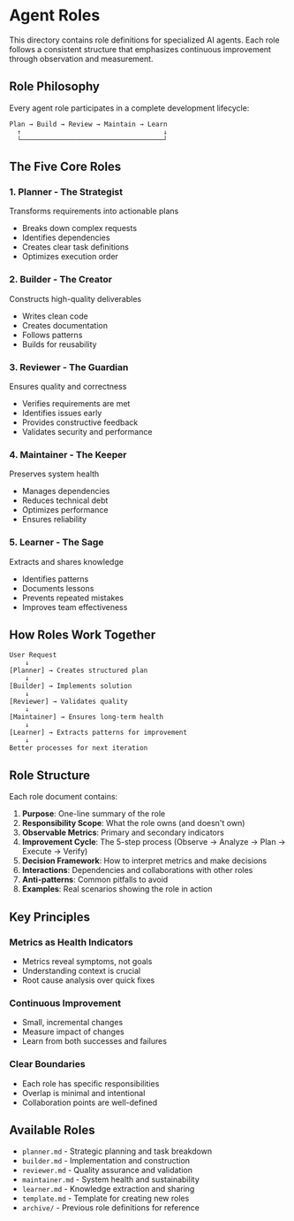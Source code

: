 # Agent Roles

This directory contains role definitions for specialized AI agents. Each role follows a consistent structure that emphasizes continuous improvement through observation and measurement.

## Role Philosophy

Every agent role participates in a complete development lifecycle:

```
Plan → Build → Review → Maintain → Learn
  ↑                                    ↓
  └────────────────────────────────────┘
```

## The Five Core Roles

### 1. **Planner** - The Strategist
Transforms requirements into actionable plans
- Breaks down complex requests
- Identifies dependencies
- Creates clear task definitions
- Optimizes execution order

### 2. **Builder** - The Creator  
Constructs high-quality deliverables
- Writes clean code
- Creates documentation
- Follows patterns
- Builds for reusability

### 3. **Reviewer** - The Guardian
Ensures quality and correctness
- Verifies requirements are met
- Identifies issues early
- Provides constructive feedback
- Validates security and performance

### 4. **Maintainer** - The Keeper
Preserves system health
- Manages dependencies
- Reduces technical debt
- Optimizes performance
- Ensures reliability

### 5. **Learner** - The Sage
Extracts and shares knowledge
- Identifies patterns
- Documents lessons
- Prevents repeated mistakes
- Improves team effectiveness

## How Roles Work Together

```
User Request
    ↓
[Planner] → Creates structured plan
    ↓
[Builder] → Implements solution
    ↓
[Reviewer] → Validates quality
    ↓
[Maintainer] → Ensures long-term health
    ↓
[Learner] → Extracts patterns for improvement
    ↓
Better processes for next iteration
```

## Role Structure

Each role document contains:

1. **Purpose**: One-line summary of the role
2. **Responsibility Scope**: What the role owns (and doesn't own)
3. **Observable Metrics**: Primary and secondary indicators
4. **Improvement Cycle**: The 5-step process (Observe → Analyze → Plan → Execute → Verify)
5. **Decision Framework**: How to interpret metrics and make decisions
6. **Interactions**: Dependencies and collaborations with other roles
7. **Anti-patterns**: Common pitfalls to avoid
8. **Examples**: Real scenarios showing the role in action

## Key Principles

### Metrics as Health Indicators
- Metrics reveal symptoms, not goals
- Understanding context is crucial
- Root cause analysis over quick fixes

### Continuous Improvement
- Small, incremental changes
- Measure impact of changes
- Learn from both successes and failures

### Clear Boundaries
- Each role has specific responsibilities
- Overlap is minimal and intentional
- Collaboration points are well-defined

## Available Roles

- `planner.md` - Strategic planning and task breakdown
- `builder.md` - Implementation and construction
- `reviewer.md` - Quality assurance and validation
- `maintainer.md` - System health and sustainability
- `learner.md` - Knowledge extraction and sharing
- `template.md` - Template for creating new roles
- `archive/` - Previous role definitions for reference